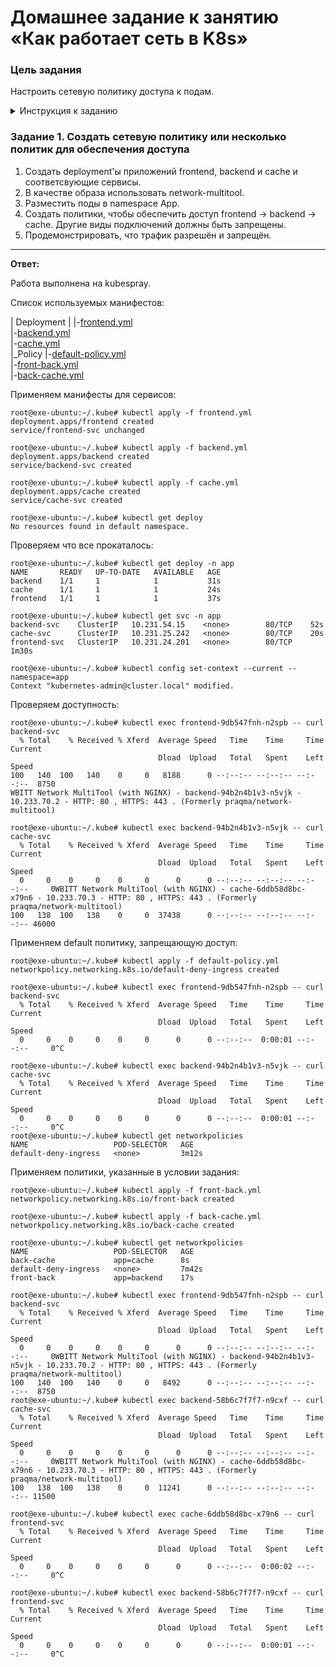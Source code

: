 # Домашнее задание к занятию «Как работает сеть в K8s»

### Цель задания

Настроить сетевую политику доступа к подам.


<details>
  <summary>Инструкция к заданию</summary>

### Чеклист готовности к домашнему заданию

1. Кластер K8s с установленным сетевым плагином Calico.

### Инструменты и дополнительные материалы, которые пригодятся для выполнения задания

1. [Документация Calico](https://www.tigera.io/project-calico/).
2. [Network Policy](https://kubernetes.io/docs/concepts/services-networking/network-policies/).
3. [About Network Policy](https://docs.projectcalico.org/about/about-network-policy).

-----

</details>

### Задание 1. Создать сетевую политику или несколько политик для обеспечения доступа

1. Создать deployment'ы приложений frontend, backend и cache и соответсвующие сервисы.
2. В качестве образа использовать network-multitool.
3. Разместить поды в namespace App.
4. Создать политики, чтобы обеспечить доступ frontend -> backend -> cache. Другие виды подключений должны быть запрещены.
5. Продемонстрировать, что трафик разрешён и запрещён.


------

**Ответ:**<br>

Работа выполнена на kubespray.    

Список используемых манифестов:

| Deployment
|
|-[frontend.yml](./manifest/frontend.yml)<br>
|-[backend.yml](./manifest/backend.yml)<br>
|-[cache.yml](./manifest/cache.yml)<br>
|_Policy
  |-[default-policy.yml](./manifest/default-policy.yml)<br>
  |-[front-back.yml](./manifest/front-back.yml)<br>
  |-[back-cache.yml](./manifest/back-cache.yml)<br>

Применяем манифесты для сервисов:    

```
root@exe-ubuntu:~/.kube# kubectl apply -f frontend.yml
deployment.apps/frontend created
service/frontend-svc unchanged

root@exe-ubuntu:~/.kube# kubectl apply -f backend.yml
deployment.apps/backend created
service/backend-svc created

root@exe-ubuntu:~/.kube# kubectl apply -f cache.yml
deployment.apps/cache created
service/cache-svc created

root@exe-ubuntu:~/.kube# kubectl get deploy
No resources found in default namespace.
```

Проверяем что все прокаталось:
```
root@exe-ubuntu:~/.kube# kubectl get deploy -n app
NAME       READY   UP-TO-DATE   AVAILABLE   AGE
backend    1/1     1            1           31s
cache      1/1     1            1           24s
frontend   1/1     1            1           37s

root@exe-ubuntu:~/.kube# kubectl get svc -n app
backend-svc    ClusterIP   10.231.54.15    <none>        80/TCP    52s
cache-svc      ClusterIP   10.231.25.242   <none>        80/TCP    20s
frontend-svc   ClusterIP   10.231.24.201   <none>        80/TCP    1m30s

root@exe-ubuntu:~/.kube# kubectl config set-context --current --namespace=app
Context "kubernetes-admin@cluster.local" modified.
```


Проверяем доступность:    

```
root@exe-ubuntu:~/.kube# kubectl exec frontend-9db547fnh-n2spb -- curl backend-svc
  % Total    % Received % Xferd  Average Speed   Time    Time     Time  Current
                                 Dload  Upload   Total   Spent    Left  Speed
100   140  100   140    0     0   8188      0 --:--:-- --:--:-- --:--:--  8750
WBITT Network MultiTool (with NGINX) - backend-94b2n4b1v3-n5vjk - 10.233.70.2 - HTTP: 80 , HTTPS: 443 . (Formerly praqma/network-multitool)
```

```
root@exe-ubuntu:~/.kube# kubectl exec backend-94b2n4b1v3-n5vjk -- curl cache-svc
  % Total    % Received % Xferd  Average Speed   Time    Time     Time  Current
                                 Dload  Upload   Total   Spent    Left  Speed
  0     0    0     0    0     0      0      0 --:--:-- --:--:-- --:--:--     0WBITT Network MultiTool (with NGINX) - cache-6ddb58d8bc-x79n6 - 10.233.70.3 - HTTP: 80 , HTTPS: 443 . (Formerly praqma/network-multitool)
100   138  100   138    0     0  37438      0 --:--:-- --:--:-- --:--:-- 46000
```

Применяем default политику, запрещающую доступ:    

```
root@exe-ubuntu:~/.kube# kubectl apply -f default-policy.yml
networkpolicy.networking.k8s.io/default-deny-ingress created

root@exe-ubuntu:~/.kube# kubectl exec frontend-9db547fnh-n2spb -- curl backend-svc
  % Total    % Received % Xferd  Average Speed   Time    Time     Time  Current
                                 Dload  Upload   Total   Spent    Left  Speed
  0     0    0     0    0     0      0      0 --:--:--  0:00:01 --:--:--     0^C

root@exe-ubuntu:~/.kube# kubectl exec backend-94b2n4b1v3-n5vjk -- curl cache-svc
  % Total    % Received % Xferd  Average Speed   Time    Time     Time  Current
                                 Dload  Upload   Total   Spent    Left  Speed
  0     0    0     0    0     0      0      0 --:--:--  0:00:01 --:--:--     0^C
root@exe-ubuntu:~/.kube# kubectl get networkpolicies
NAME                   POD-SELECTOR   AGE
default-deny-ingress   <none>         3m12s
```

Применяем политики, указанные в условии задания:    

```
root@exe-ubuntu:~/.kube# kubectl apply -f front-back.yml
networkpolicy.networking.k8s.io/front-back created

root@exe-ubuntu:~/.kube# kubectl apply -f back-cache.yml
networkpolicy.networking.k8s.io/back-cache created

root@exe-ubuntu:~/.kube# kubectl get networkpolicies
NAME                   POD-SELECTOR   AGE
back-cache             app=cache      8s
default-deny-ingress   <none>         7m42s
front-back             app=backend    17s

root@exe-ubuntu:~/.kube# kubectl exec frontend-9db547fnh-n2spb -- curl backend-svc
  % Total    % Received % Xferd  Average Speed   Time    Time     Time  Current
                                 Dload  Upload   Total   Spent    Left  Speed
  0     0    0     0    0     0      0      0 --:--:-- --:--:-- --:--:--     0WBITT Network MultiTool (with NGINX) - backend-94b2n4b1v3-n5vjk - 10.233.70.2 - HTTP: 80 , HTTPS: 443 . (Formerly praqma/network-multitool)
100   140  100   140    0     0   8492      0 --:--:-- --:--:-- --:--:--  8750
root@exe-ubuntu:~/.kube# kubectl exec backend-58b6c7f7f7-n9cxf -- curl cache-svc
  % Total    % Received % Xferd  Average Speed   Time    Time     Time  Current
                                 Dload  Upload   Total   Spent    Left  Speed
  0     0    0     0    0     0      0      0 --:--:-- --:--:-- --:--:--     0WBITT Network MultiTool (with NGINX) - cache-6ddb58d8bc-x79n6 - 10.233.70.3 - HTTP: 80 , HTTPS: 443 . (Formerly praqma/network-multitool)
100   138  100   138    0     0  11241      0 --:--:-- --:--:-- --:--:-- 11500

root@exe-ubuntu:~/.kube# kubectl exec cache-6ddb58d8bc-x79n6 -- curl frontend-svc
  % Total    % Received % Xferd  Average Speed   Time    Time     Time  Current
                                 Dload  Upload   Total   Spent    Left  Speed
  0     0    0     0    0     0      0      0 --:--:--  0:00:02 --:--:--     0^C

root@exe-ubuntu:~/.kube# kubectl exec backend-58b6c7f7f7-n9cxf -- curl frontend-svc
  % Total    % Received % Xferd  Average Speed   Time    Time     Time  Current
                                 Dload  Upload   Total   Spent    Left  Speed
  0     0    0     0    0     0      0      0 --:--:--  0:00:01 --:--:--     0^C

```